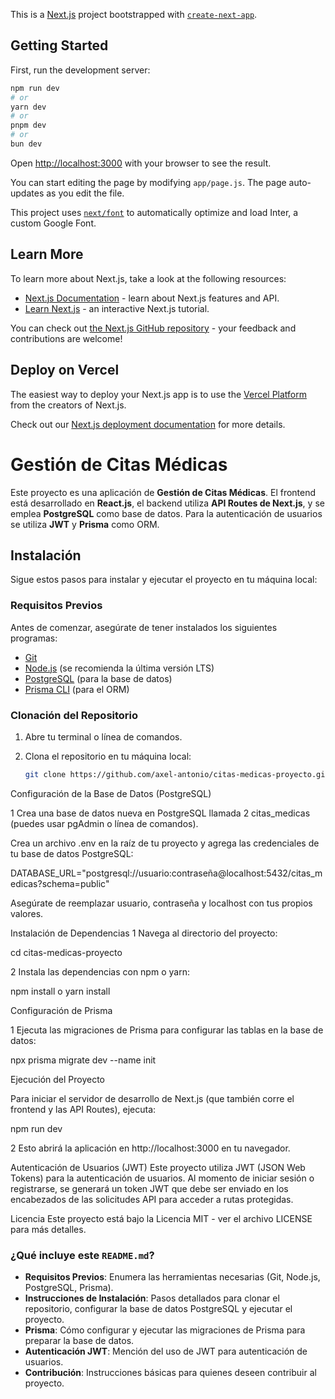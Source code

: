 This is a [Next.js](https://nextjs.org/) project bootstrapped with [`create-next-app`](https://github.com/vercel/next.js/tree/canary/packages/create-next-app).

## Getting Started

First, run the development server:

```bash
npm run dev
# or
yarn dev
# or
pnpm dev
# or
bun dev
```

Open [http://localhost:3000](http://localhost:3000) with your browser to see the result.

You can start editing the page by modifying `app/page.js`. The page auto-updates as you edit the file.

This project uses [`next/font`](https://nextjs.org/docs/basic-features/font-optimization) to automatically optimize and load Inter, a custom Google Font.

## Learn More

To learn more about Next.js, take a look at the following resources:

- [Next.js Documentation](https://nextjs.org/docs) - learn about Next.js features and API.
- [Learn Next.js](https://nextjs.org/learn) - an interactive Next.js tutorial.

You can check out [the Next.js GitHub repository](https://github.com/vercel/next.js/) - your feedback and contributions are welcome!

## Deploy on Vercel

The easiest way to deploy your Next.js app is to use the [Vercel Platform](https://vercel.com/new?utm_medium=default-template&filter=next.js&utm_source=create-next-app&utm_campaign=create-next-app-readme) from the creators of Next.js.

Check out our [Next.js deployment documentation](https://nextjs.org/docs/deployment) for more details.


# Gestión de Citas Médicas

Este proyecto es una aplicación de **Gestión de Citas Médicas**. El frontend está desarrollado en **React.js**, el backend utiliza **API Routes de Next.js**, y se emplea **PostgreSQL** como base de datos. Para la autenticación de usuarios se utiliza **JWT** y **Prisma** como ORM.

## Instalación

Sigue estos pasos para instalar y ejecutar el proyecto en tu máquina local:

### Requisitos Previos

Antes de comenzar, asegúrate de tener instalados los siguientes programas:

- [Git](https://git-scm.com/)
- [Node.js](https://nodejs.org/) (se recomienda la última versión LTS)
- [PostgreSQL](https://www.postgresql.org/) (para la base de datos)
- [Prisma CLI](https://www.prisma.io/docs/getting-started) (para el ORM)

### Clonación del Repositorio

1. Abre tu terminal o línea de comandos.
2. Clona el repositorio en tu máquina local:

   ```bash
   git clone https://github.com/axel-antonio/citas-medicas-proyecto.git

Configuración de la Base de Datos (PostgreSQL)

1 Crea una base de datos nueva en PostgreSQL llamada
2 citas_medicas (puedes usar pgAdmin o línea de comandos).

Crea un archivo .env en la raíz de tu proyecto y agrega las credenciales de tu base de datos PostgreSQL:

DATABASE_URL="postgresql://usuario:contraseña@localhost:5432/citas_medicas?schema=public"

Asegúrate de reemplazar usuario, contraseña y localhost con tus propios valores.

Instalación de Dependencias
1 Navega al directorio del proyecto:

cd citas-medicas-proyecto

2 Instala las dependencias con npm o yarn:

npm install  o yarn install 


Configuración de Prisma

1 Ejecuta las migraciones de Prisma para configurar las tablas en la base de datos:

npx prisma migrate dev --name init

Ejecución del Proyecto

Para iniciar el servidor de desarrollo de Next.js (que también corre el frontend y las API Routes), ejecuta:

npm run dev

2 Esto abrirá la aplicación en http://localhost:3000 en tu navegador.

Autenticación de Usuarios (JWT)
Este proyecto utiliza JWT (JSON Web Tokens) para la autenticación de usuarios. Al momento de iniciar sesión o registrarse, se generará un token JWT que debe ser enviado en los encabezados de las solicitudes API para acceder a rutas protegidas.

Licencia
Este proyecto está bajo la Licencia MIT - ver el archivo LICENSE para más detalles.


### ¿Qué incluye este `README.md`?
- **Requisitos Previos**: Enumera las herramientas necesarias (Git, Node.js, PostgreSQL, Prisma).
- **Instrucciones de Instalación**: Pasos detallados para clonar el repositorio, configurar la base de datos PostgreSQL y ejecutar el proyecto.
- **Prisma**: Cómo configurar y ejecutar las migraciones de Prisma para preparar la base de datos.
- **Autenticación JWT**: Mención del uso de JWT para autenticación de usuarios.
- **Contribución**: Instrucciones básicas para quienes deseen contribuir al proyecto.





